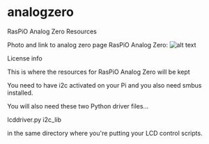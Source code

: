 # analogzero
RasPiO Analog Zero Resources




Photo and link to analog zero page
RasPiO Analog Zero: 
![alt text](http://raspi.tv/wp-content/uploads/2016/05/RasPiO-Analog-Zero-NOT-on-Pi-Zero-cleaned-copy_1500.jpg "RasPiO Analog Zero")


License info




This is where the resources for RasPiO Analog Zero will be kept





You need to have i2c activated on your Pi and you also need smbus installed.

You will also need these two Python driver files...

lcddriver.py
i2c_lib

in the same directory where you're putting your LCD control scripts.




